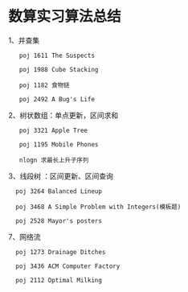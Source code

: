 # 数算实习算法总结
1、并查集
   
       poj 1611 The Suspects

       poj 1988 Cube Stacking
   
       poj 1182 食物链
       
       poj 2492 A Bug's Life

2、树状数组：单点更新，区间求和

       poj 3321 Apple Tree
       
       poj 1195 Mobile Phones
       
       nlogn 求最长上升子序列
       
3、线段树 ：区间更新、区间查询

      poj 3264 Balanced Lineup

      poj 3468 A Simple Problem with Integers(模板题)
      
      poj 2528 Mayor's posters
       
7、网络流

      poj 1273 Drainage Ditches

      poj 3436 ACM Computer Factory 
       
      poj 2112 Optimal Milking
